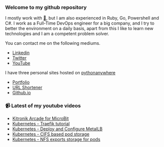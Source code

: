### Welcome to my github repository

I mostly work with [:snake:](https://www.python.org/), but I am also experienced in Ruby, Go, Powershell and C#. I work as a Full-Time DevOps engineer for a big company, and I try to better the environment on a daily basis, apart from this I like to learn new technologies and I am a competent problem solver.

You can contact me on the following mediums.
- [Linkedin](https://www.linkedin.com/in/r3ap3rpy)
- [Twitter](https://twitter.com/r3ap3rpy)
- [YouTube](https://www.youtube.com/channel/UC1qkMXH8d2I9DDAtBSeEHqg)

I have three personal sites hosted on [pythonanywhere](https://www.pythonanywhere.com/)
- [Portfolio](http://r3ap3rpy.pythonanywhere.com/)
- [URL Shortener](http://shortenpy.pythonanywhere.com/)
- [Github.io](https://r3ap3rpy.github.io/)

### :video_camera: Latest of my youtube videos
<!-- YOUTUBE:START -->
- [Kitronik Arcade for MicroBit](https://www.youtube.com/watch?v=ARYEhOXBMkM)
- [Kubernetes - Traefik tutorial](https://www.youtube.com/watch?v=SdD1njsA_2U)
- [Kubernetes - Deploy and Configure MetalLB](https://www.youtube.com/watch?v=KmJihStdQHI)
- [Kubernetes - CIFS based pod storage](https://www.youtube.com/watch?v=6rmP6D5pmIU)
- [Kubernetes - NFS exports storage for pods](https://www.youtube.com/watch?v=AOi2rk4v158)
<!-- YOUTUBE:END -->

